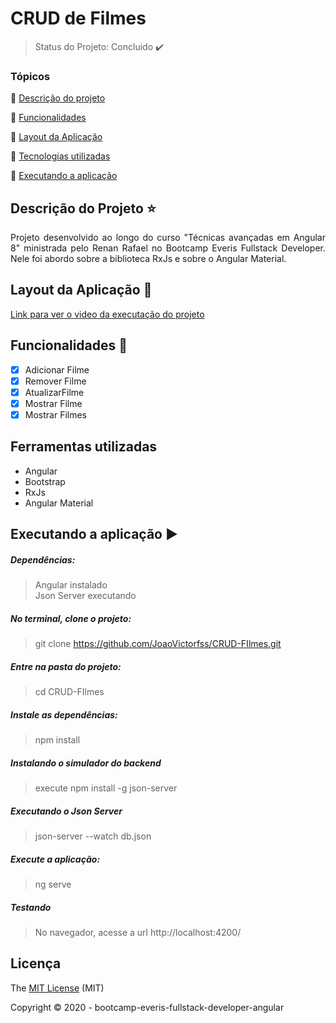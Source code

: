 # CRUD de Filmes
> Status do Projeto: Concluido :heavy_check_mark:

### Tópicos 

:small_blue_diamond: [Descrição do projeto](#descrição-do-projeto-star)

:small_blue_diamond: [Funcionalidades](#funcionalidades-checkered_flag)

:small_blue_diamond: [Layout da Aplicação](#layout-da-aplicação-dash)

:small_blue_diamond: [Tecnologias utilizadas](#tecnologias-utilizadas)

:small_blue_diamond: [Executando a aplicação](#executando-a-aplicação-arrow_forward)

## Descrição do Projeto :star:
<p align="justify"> 
  Projeto desenvolvido ao longo do curso "Técnicas avançadas em Angular 8" ministrada pelo  Renan Rafael no Bootcamp Everis Fullstack Developer. Nele foi abordo sobre a biblioteca RxJs e sobre o Angular Material.
</p>


## Layout da Aplicação 🎨 

<a href="https://drive.google.com/file/d/1I6M3t0hzd185M0n_WVagXXYPjtrQKw-G/view?usp=sharing"> Link para ver o video da executação do projeto </a>


## Funcionalidades :checkered_flag:
- [X] Adicionar Filme
- [X] Remover Filme
- [X] AtualizarFilme
- [X] Mostrar Filme
- [X] Mostrar Filmes

## Ferramentas utilizadas
  - Angular
  - Bootstrap
  - RxJs
  - Angular Material

## Executando a aplicação :arrow_forward:
  ##### Dependências:
  > Angular instalado<br>
  > Json Server executando
  ##### No terminal, clone o projeto:
   > git clone https://github.com/JoaoVictorfss/CRUD-FIlmes.git
  
  ##### Entre na pasta do projeto:
   > cd CRUD-FIlmes

  ##### Instale as dependências:
   > npm install
 
  ##### Instalando o simulador do backend
  >  execute npm install -g json-server
  
  ##### Executando o Json Server
  >  json-server --watch db.json
  
  ##### Execute a aplicação:
   > ng serve
  
  ##### Testando
  > No navegador, acesse a url http://localhost:4200/
  
  ## Licença 
  The [MIT License]() (MIT)

  Copyright :copyright: 2020 - bootcamp-everis-fullstack-developer-angular
